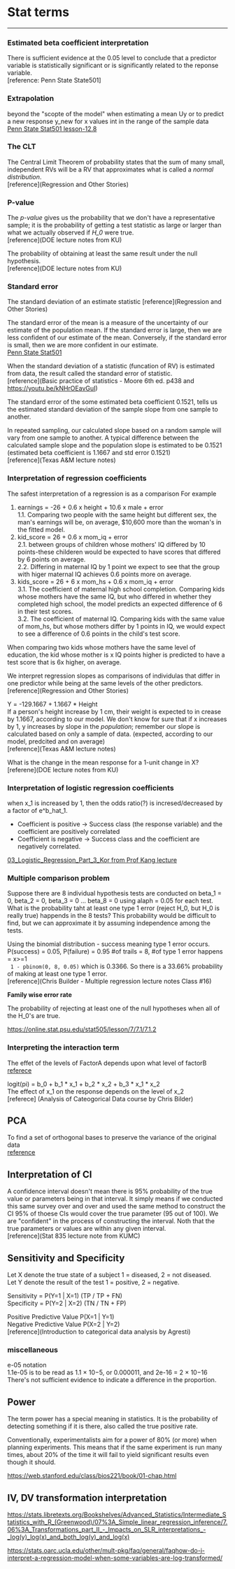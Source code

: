 # Stat terms
---------------  

### Estimated beta coefficient interpretation  
There is sufficient evidence at the 0.05 level to conclude that a predictor variable is statistically significant or is significantly related to the reponse variable.   
[reference: Penn State State501]


### Extrapolation  
beyond the "scopte of the model" when estimating a mean Uy or to predict a new response y_new for x values int in the range of the sample data  
[Penn State Stat501 lesson-12.8](https://online.stat.psu.edu/stat501/lesson/12/12.8)


### The CLT
The Central Limit Theorem of probability states that the sum of many small, independent RVs will be a RV that approximates what is called a *normal distribution*.  
[reference](Regression and Other Stories)


### P-value
The *p-value* gives us the probability that we don't have a representative sample; it is the probability of getting a test statistic as large or larger than what we actually observed if *H_0* were true.  
[reference](DOE lecture notes from KU)  

The probability of obtaining at least the same result under the null hypothesis.  
[reference](DOE lecture notes from KU)  


### Standard error  
The standard deviation of an estimate statistic
[reference](Regression and Other Stories)   


The standard error of the mean is a measure of the uncertainty of our estimate of the population mean. If the standard error is large, then we are less confident of our estimate of the mean. Conversely, if the standard error is small, then we are more confident in our estimate.  
[Penn State Stat501](https://online.stat.psu.edu/stat505/lesson/5/5.1)

When the standard deviation of a statistic (funcation of RV) is estimated from data, the result called the standard error of statistic.  
[reference](Basic practice of statistics - Moore 6th ed. p438 and https://youtu.be/kNHrOEavGuI)  

The standard error of the some estimated beta coefficient 0.1521, tells us the estimated standard deviation of the sample slope from one sample to another.  

In repeated sampling, our calculated slope based on a random sample will vary from one sample to another. A typical difference between the calculated sample slope and the population slope is estimated to be 0.1521 (estimated beta coefficient is 1.1667 and std error 0.1521)  
[reference](Texas A&M lecture notes)  


### Interpretation of regression coefficients  
The safest interpretation of a regression is as a comparison For example   
 1. earnings = -26 + 0.6 x height + 10.6 x male + error  
   1.1. Comparing two people with the same height but different sex, the man's earnings will be, on average, $10,600 more than the woman's in the fitted model.  
 2. kid_score = 26 + 0.6 x mom_iq + error  
   2.1. between groups of children whose mothers' IQ differed by 10 points-these childeren would be expected to have scores that differed by 6 points on average.  
   2.2. Differing in maternal IQ by 1 point  we expect to see that the group with higer maternal IQ achieves 0.6 points more on average.  
 3. kids_score = 26 + 6 x mom_hs + 0.6 x mom_iq + error  
   3.1. The coefficient of maternal high school completion. Comparing kids whose mothers have the same IQ, but who differed in whether they completed high school, the model predicts an expected difference of 6 in their test scores.  
   3.2. The coefficient of maternal IQ. Comparing kids with the same value of mom_hs, but whose mothers differ by 1 points in IQ, we would expect to see a difference of 0.6 points in the child's test score.  

When comparing two kids whose mothers have the same level of education, the kid whose mother is x IQ points higher is predicted to have a test score that is 6x higher, on average.

We interpret regression slopes as comparisons of individulas that differ in one predictor while being at the same levels of the other predictors.  
[reference](Regression and Other Stories) 

Y = -129.1667 + 1.1667 * Height  
If a person's height increase by 1 cm, their weight is expected to in crease by 1.1667, according to our model. We don't know for sure that if x increases by 1,
y increases by slope in the *population*; remember our slope is calculated based on only a sample of data. (expected, according to our model, predcited and on average)  
[reference](Texas A&M lecture notes)  

What is the change in the mean response for a 1-unit change in X?
[referene](DOE lecture notes from KU)


### Interpretation of logistic regression coefficients  

when x_1 is increased by 1, then the odds ratio(?) is incresed/decreased by a factor of e^b_hat_1.

- Coefficient is positive -> Success class (the response variable) and the coefficient are positively correlated
- Coefficient is negative -> Success class and the coefficient are negatively correlated.

[03_Logistic_Regression_Part_3_Kor from Prof Kang lecture](https://www.youtube.com/watch?v=3sZx4O2aQs8&list=PLetSlH8YjIfWKLpMp-r6enJvnk6L93wz2&index=10)

### Multiple comparison problem  

Suppose there are 8 individual hypothesis tests are conducted on beta_1 = 0, beta_2 = 0, beta_3 = 0 ... beta_8 = 0 using alaph = 0.05 for each test. What is the probability taht at least one type 1 error (reject H_0, but H_0 is really true) happends in the 8 tests? This probability would be difficult to find, but we can approximate it by assuming independence among the tests.  

Using the binomial distribution - success meaning type 1 error occurs.  
P(success) = 0.05, P(failure) = 0.95
#of trails = 8, #of type 1 error happens = x>=1  
``` 1 - pbinom(0, 8, 0.05)``` which is 0.3366. So there is a 33.66% probability of making at least one type 1 error.  
[reference](Chris Builder - Multiple regression lecture notes Class #16)  

**Family wise error rate**

The probability of rejecting at least one of the null hypotheses when all of the H_0's are true.

https://online.stat.psu.edu/stat505/lesson/7/7.1/7.1.2

### Interpreting the interaction term
The effet of the levels of FactorA depends upon what level of factorB  
[referece](https://online.stat.psu.edu/stat502/lesson/4/4.1)  

logit(pi) = b_0 + b_1 * x_1 + b_2 * x_2 + b_3 * x_1 * x_2  
The effect of x_1 on the response depends on the level of x_2  
[referece] (Analysis of Cateogorical Data course by Chris Bilder)


## PCA  
To find a set of orthogonal bases to preserve the variance of the original data  
[reference](https://youtu.be/bEX6WPMiLvo)   


## Interpretation of CI   
A confidence interval doesn't mean there is 95% probability of the true value or parameters being in that interval. It simply means if we conducted this same survey over and over and used the same method to construct the CI 95% of thoese CIs would cover the true parameter (95 out of 100). We are "confident" in the process of constructing the interval. Noth that the true parameters or values are within any given interval.  
[reference](Stat 835 lecture note from KUMC)  


## Sensitivity and Specificity  
Let X denote the true state of a subject 1 = diseased, 2 = not diseased.  
Let Y denote the result of the test 1 = positive, 2 = negative.  

Sensitivity = P(Y=1 | X=1)  (TP / TP + FN)   
Specificity = P(Y=2 | X=2)  (TN / TN + FP)  

Positive Predictive Value P(X=1 | Y=1)  
Negative Predictive Value P(X=2 | Y=2)  
[reference](Introduction to categorical data analysis by Agresti)  


### miscellaneous
e-05 notation  
1.1e-05 is to be read as 1.1 × 10−5, or 0.000011, and 2e-16 = 2 × 10−16   
There's not sufficient evidence to indicate a difference in the proportion.   


## Power
The term power has a special meaning in statistics. It is the probability of detecting something if it is there, also called the true positive rate.

Conventionally, experimentalists aim for a power of 80% (or more) when planning experiments. This means that if the same experiment is run many times, about 20% of the time it will fail to yield significant results even though it should.

https://web.stanford.edu/class/bios221/book/01-chap.html

## IV, DV transformation interpretation

https://stats.libretexts.org/Bookshelves/Advanced_Statistics/Intermediate_Statistics_with_R_(Greenwood)/07%3A_Simple_linear_regression_inference/7.06%3A_Transformations_part_II_-_Impacts_on_SLR_interpretations_-_log(y)_log(x)_and_both_log(y)_and_log(x)

https://stats.oarc.ucla.edu/other/mult-pkg/faq/general/faqhow-do-i-interpret-a-regression-model-when-some-variables-are-log-transformed/